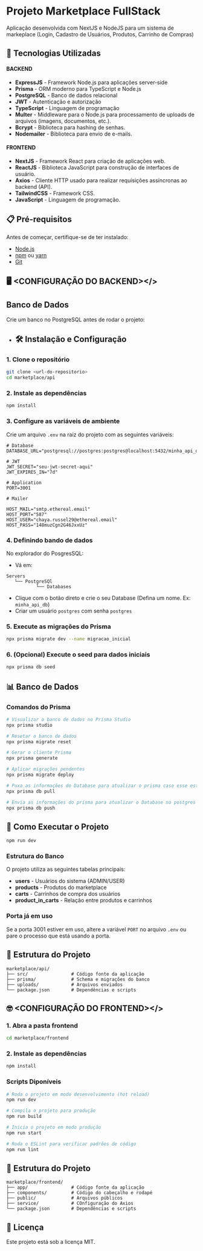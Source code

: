 # Projeto Marketplace FullStack
Aplicação desenvolvida com NextJS e NodeJS para um sistema de markeplace (Login, Cadastro de Usuários, Produtos, Carrinho de Compras)

## 🚀 Tecnologias Utilizadas

#### BACKEND
- **ExpressJS** - Framework Node.js para aplicações server-side
- **Prisma** - ORM moderno para TypeScript e Node.js
- **PostgreSQL** - Banco de dados relacional
- **JWT** - Autenticação e autorização
- **TypeScript** - Linguagem de programação
- **Multer** - Middleware para o Node.js para processamento de uploads de arquivos (imagens, documentos, etc.).
- **Bcrypt** - Biblioteca para hashing de senhas.
- **Nodemailer** - Biblioteca para envio de e-mails.

#### FRONTEND
- **NextJS** - Framework React para criação de aplicações web.
- **ReactJS** - Biblioteca JavaScript para construção de interfaces de usuário.
- **Axios** - Cliente HTTP usado para realizar requisições assíncronas ao backend (API).
- **TailwindCSS** - Framework CSS.
- **JavaScript** - Linguagem de programação.

## 📋 Pré-requisitos

Antes de começar, certifique-se de ter instalado:

- [Node.js](https://nodejs.org/)
- [npm](https://www.npmjs.com/) ou [yarn](https://yarnpkg.com/)
- [Git](https://git-scm.com/)

## 🖥️ <CONFIGURAÇÃO DO BACKEND></>

## Banco de Dados
Crie um banco no PostgreSQL antes de rodar o projeto:

- ## 🛠️ Instalação e Configuração

### 1. Clone o repositório

```bash
git clone <url-do-repositorio>
cd marketplace/api
```

### 2. Instale as dependências

```bash
npm install
```

### 3. Configure as variáveis de ambiente

Crie um arquivo `.env` na raiz do projeto com as seguintes variáveis:

```env
# Database
DATABASE_URL="postgresql://postgres:postgres@localhost:5432/minha_api_db"

# JWT
JWT_SECRET="seu-jwt-secret-aqui"
JWT_EXPIRES_IN="7d"

# Application
PORT=3001

# Mailer

HOST_MAIL="smtp.ethereal.email"
HOST_PORT="587"
HOST_USER="chaya.russel29@ethereal.email"
HOST_PASS="148muzCgn2G46JxxUz"
```

### 4. Definindo bando de dados

No explorador do PosgresSQL:
- Vá em:
```
Servers
   └── PostgreSQl
           └── Databases
```
- Clique com o botão direto e crie o seu Database (Defina um nome. Ex: `minha_api_db`)
- Criar um usuário `postgres` com senha `postgres`

### 5. Execute as migrações do Prisma

```bash
npx prisma migrate dev --name migracao_inicial
```

### 6. (Opcional) Execute o seed para dados iniciais

```bash
npx prisma db seed
```

## 📊 Banco de Dados

### Comandos do Prisma

```bash
# Visualizar o banco de dados no Prisma Studio
npx prisma studio

# Resetar o banco de dados
npx prisma migrate reset

# Gerar o cliente Prisma
npx prisma generate

# Aplicar migrações pendentes
npx prisma migrate deploy

# Puxa as informações do Database para atualizar o prisma caso esse esteja desatualizado 
npx prisma db pull

# Envia as informações do prisma para atualizar o Database no postgres caso esse esteja desatualizado 
npx prisma db push
```

## 🚀 Como Executar o Projeto

```bash
npm run dev
```

### Estrutura do Banco

O projeto utiliza as seguintes tabelas principais:
- **users** - Usuários do sistema (ADMIN/USER)
- **products** - Produtos do marketplace
- **carts** - Carrinhos de compra dos usuários
- **product_in_carts** - Relação entre produtos e carrinhos

### Porta já em uso

Se a porta 3001 estiver em uso, altere a variável `PORT` no arquivo `.env` ou pare o processo que está usando a porta.

## 📝 Estrutura do Projeto

```
marketplace/api/
├── src/                # Código fonte da aplicação
├── prisma/             # Schema e migrações do banco
├── uploads/            # Arquivos enviados
└── package.json        # Dependências e scripts
```

## 🤓 <CONFIGURAÇÃO DO FRONTEND></>

### 1. Abra a pasta frontend

```bash
cd marketplace/frontend
```

### 2. Instale as dependências

```bash
npm install
```

### Scripts Diponíveis

```bash
# Roda o projeto em modo desenvolvimento (hot reload)
npm run dev

# Compila o projeto para produção
npm run build

# Inicia o projeto em modo produção
npm run start

# Roda o ESLint para verificar padrões de código
npm run lint
```

## 📝 Estrutura do Projeto

```
marketplace/frontend/
├── app/                # Código fonte da aplicação
├── components/         # Código do cabeçalho e rodapé
├── public/             # Arquivos públicos
├── service/            # COnfiguração do Axios
└── package.json        # Dependências e scripts
```

## 📄 Licença

Este projeto está sob a licença MIT.
